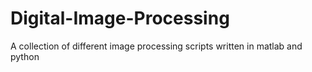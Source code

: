 # Digital-Image-Processing
A collection of different image processing scripts written in matlab and python
